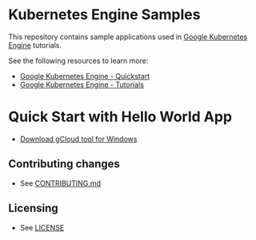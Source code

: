 # Kubernetes Engine Samples

This repository contains sample applications used in
[Google Kubernetes Engine](https://cloud.google.com/kubernetes-engine/) tutorials.

See the following resources to learn more:

- [Google Kubernetes Engine - Quickstart](https://cloud.google.com/kubernetes-engine/docs/quickstart)
- [Google Kubernetes Engine - Tutorials](https://cloud.google.com/kubernetes-engine/docs/tutorials)

# Quick Start with Hello World App

- [Download gCloud tool for Windows](https://dl.google.com/dl/cloudsdk/channels/rapid/GoogleCloudSDKInstaller.exe)

## Contributing changes

* See [CONTRIBUTING.md](CONTRIBUTING.md)

## Licensing

* See [LICENSE](LICENSE)
